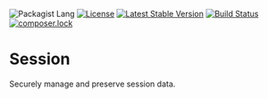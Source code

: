 ![Packagist Lang](https://img.shields.io/badge/PHP-%3E%3D7.2-blue.svg)
[![License](https://poser.pugx.org/kooser/session/license)](https://packagist.org/packages/kooser/session)
[![Latest Stable Version](https://poser.pugx.org/kooser/session/v/stable)](https://packagist.org/packages/kooser/session)
[![Build Status](https://travis-ci.org/Kooser6/Session.svg?branch=master)](https://travis-ci.org/Kooser6/Session)
[![composer.lock](https://poser.pugx.org/kooser/session/composerlock)](https://packagist.org/packages/kooser/session)
# Session
Securely manage and preserve session data.
